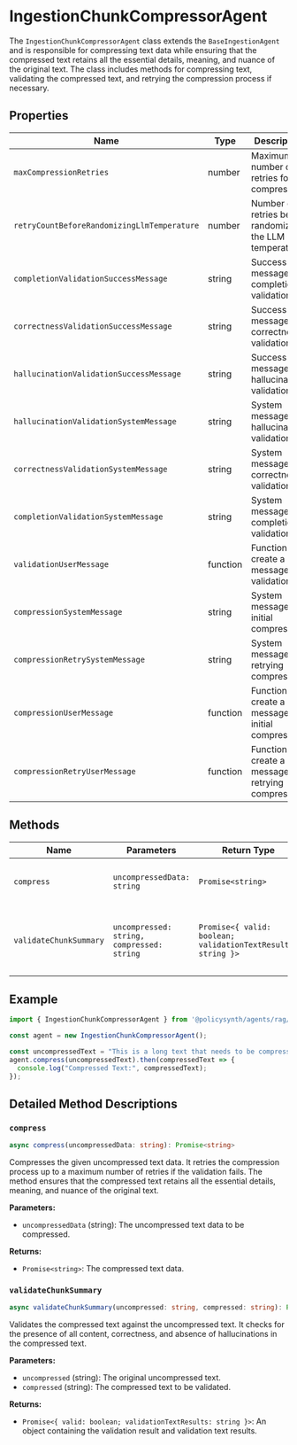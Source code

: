 # IngestionChunkCompressorAgent

The `IngestionChunkCompressorAgent` class extends the `BaseIngestionAgent` and is responsible for compressing text data while ensuring that the compressed text retains all the essential details, meaning, and nuance of the original text. The class includes methods for compressing text, validating the compressed text, and retrying the compression process if necessary.

## Properties

| Name                                         | Type   | Description                                                                 |
|----------------------------------------------|--------|-----------------------------------------------------------------------------|
| `maxCompressionRetries`                      | number | Maximum number of retries for compression.                                  |
| `retryCountBeforeRandomizingLlmTemperature`  | number | Number of retries before randomizing the LLM temperature.                   |
| `completionValidationSuccessMessage`         | string | Success message for completion validation.                                  |
| `correctnessValidationSuccessMessage`        | string | Success message for correctness validation.                                 |
| `hallucinationValidationSuccessMessage`      | string | Success message for hallucination validation.                               |
| `hallucinationValidationSystemMessage`       | string | System message for hallucination validation.                                |
| `correctnessValidationSystemMessage`         | string | System message for correctness validation.                                  |
| `completionValidationSystemMessage`          | string | System message for completion validation.                                   |
| `validationUserMessage`                      | function | Function to create a user message for validation.                           |
| `compressionSystemMessage`                   | string | System message for initial compression.                                     |
| `compressionRetrySystemMessage`              | string | System message for retrying compression.                                    |
| `compressionUserMessage`                     | function | Function to create a user message for initial compression.                  |
| `compressionRetryUserMessage`                | function | Function to create a user message for retrying compression.                 |

## Methods

| Name                        | Parameters                                                                 | Return Type                                      | Description                                                                                       |
|-----------------------------|----------------------------------------------------------------------------|--------------------------------------------------|---------------------------------------------------------------------------------------------------|
| `compress`                  | `uncompressedData: string`                                                 | `Promise<string>`                                | Compresses the given uncompressed text data.                                                      |
| `validateChunkSummary`      | `uncompressed: string, compressed: string`                                 | `Promise<{ valid: boolean; validationTextResults: string }>` | Validates the compressed text against the uncompressed text.                                      |

## Example

```typescript
import { IngestionChunkCompressorAgent } from '@policysynth/agents/rag/ingestion/chunkCompressorAgent.js';

const agent = new IngestionChunkCompressorAgent();

const uncompressedText = "This is a long text that needs to be compressed while retaining all its details, meaning, and nuance.";
agent.compress(uncompressedText).then(compressedText => {
  console.log("Compressed Text:", compressedText);
});
```

## Detailed Method Descriptions

### `compress`

```typescript
async compress(uncompressedData: string): Promise<string>
```

Compresses the given uncompressed text data. It retries the compression process up to a maximum number of retries if the validation fails. The method ensures that the compressed text retains all the essential details, meaning, and nuance of the original text.

**Parameters:**
- `uncompressedData` (string): The uncompressed text data to be compressed.

**Returns:**
- `Promise<string>`: The compressed text data.

### `validateChunkSummary`

```typescript
async validateChunkSummary(uncompressed: string, compressed: string): Promise<{ valid: boolean; validationTextResults: string }>
```

Validates the compressed text against the uncompressed text. It checks for the presence of all content, correctness, and absence of hallucinations in the compressed text.

**Parameters:**
- `uncompressed` (string): The original uncompressed text.
- `compressed` (string): The compressed text to be validated.

**Returns:**
- `Promise<{ valid: boolean; validationTextResults: string }>`: An object containing the validation result and validation text results.